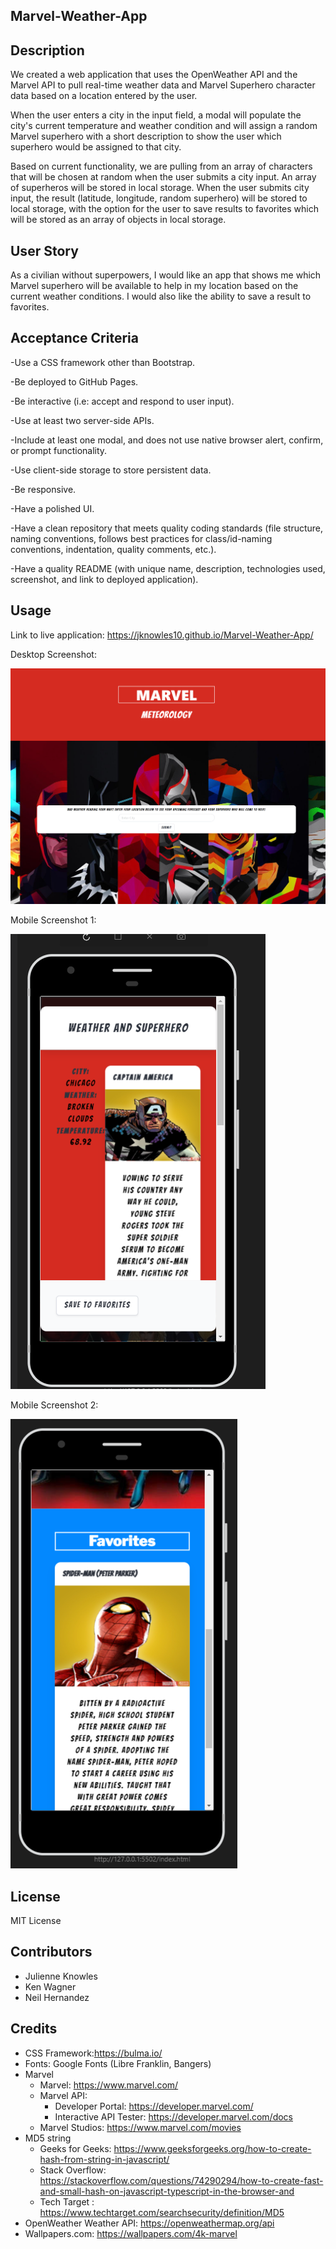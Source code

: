 ## Marvel-Weather-App

## Description
We created a web application that uses the OpenWeather API and the Marvel API to pull real-time weather data and Marvel Superhero character data based on a location entered by the user.

When the user enters a city in the input field, a modal will populate the city's current temperature and weather condition and will assign a random Marvel superhero with a short description to show the user which superhero would be assigned to that city.

Based on current functionality, we are pulling from an array of characters that will be chosen at random when the user submits a city input. An array of superheros will be stored in local storage. When the user submits city input, the result (latitude, longitude, random superhero) will be stored to local storage, with the option for the user to save results to favorites which will be stored as an array of objects in local storage. 

## User Story
As a civilian without superpowers, I would like an app that shows me which Marvel superhero will be available to help in my location based on the current weather conditions. I would also like the ability to save a result to favorites. 

## Acceptance Criteria
-Use a CSS framework other than Bootstrap.

-Be deployed to GitHub Pages.

-Be interactive (i.e: accept and respond to user input).

-Use at least two server-side APIs.

-Include at least one modal, and does not use native browser alert, confirm, or prompt functionality.

-Use client-side storage to store persistent data.

-Be responsive.

-Have a polished UI.

-Have a clean repository that meets quality coding standards (file structure, naming conventions, follows best practices for class/id-naming conventions, indentation, quality comments, etc.).

-Have a quality README (with unique name, description, technologies used, screenshot, and link to deployed application).

## Usage
Link to live application: https://jknowles10.github.io/Marvel-Weather-App/

Desktop Screenshot:

![Screenshot to site](./assets/images/Screenshots/Desktop%20Screenshot.PNG)

Mobile Screenshot 1:

![Screenshot to mobile site](./assets/images/Screenshots/Mobile%20Screenshot%201.png)

Mobile Screenshot 2:

![Screenshot to mobile site](./assets/images/Screenshots/Mobile%20Screenshot%202.png)
## License
MIT License

## Contributors
- Julienne Knowles
- Ken Wagner
- Neil Hernandez


## Credits
- CSS Framework:https://bulma.io/ 
- Fonts: Google Fonts (Libre Franklin, Bangers) 
- Marvel
    - Marvel: https://www.marvel.com/
    - Marvel API:
        - Developer Portal: https://developer.marvel.com/
        - Interactive API Tester: https://developer.marvel.com/docs
    - Marvel Studios: https://www.marvel.com/movies
- MD5 string
    - Geeks for Geeks: https://www.geeksforgeeks.org/how-to-create-hash-from-string-in-javascript/
    - Stack Overflow: https://stackoverflow.com/questions/74290294/how-to-create-fast-and-small-hash-on-javascript-typescript-in-the-browser-and
    - Tech Target : https://www.techtarget.com/searchsecurity/definition/MD5
- OpenWeather Weather API: https://openweathermap.org/api
- Wallpapers.com: https://wallpapers.com/4k-marvel